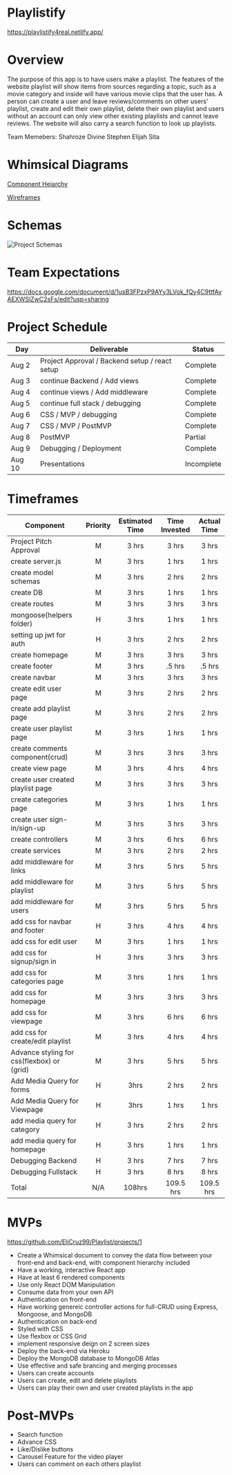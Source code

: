 # Playlistify

https://playlistify4real.netlify.app/

# Overview 

The purpose of this app is to have users make a playlist. The features of the website playlist will show items from sources regarding a topic, such as a movie category and inside will have various movie clips that the user has. A person can create a user and leave reviews/comments on other users' playlist, create and edit their own playlist, delete their own playlist and users without an account can only view other existing playlists and cannot leave reviews. The website will also carry a search function to look up playlists.

Team Memebers:
Shahroze
Divine
Stephen
Elijah 
Sita

# Whimsical Diagrams

[Component Heiarchy](https://whimsical.com/playlist-app-components-hierarchy-89CAtjSuKLxnVasnZuBadR)

[Wireframes](https://whimsical.com/playlist-app-SqTKjPX7Z5AuVXJ4x3Khui)

# Schemas

![Project Schemas](https://i.imgur.com/0xSYXHr.png)

# Team Expectations 

https://docs.google.com/document/d/1usB3FPzxP9AYy3LVok_fQy4C9ttfAyAEXWSlZwC2sFs/edit?usp=sharing

# Project Schedule

|  Day | Deliverable | Status
|---|---| ---|
|Aug 2| Project Approval / Backend setup / react setup | Complete
|Aug 3| continue Backend / Add views | Complete
|Aug 4| continue views / Add middleware | Complete
|Aug 5| continue full stack / debugging | Complete
|Aug 6| CSS / MVP / debugging  | Complete
|Aug 7| CSS / MVP / PostMVP | Complete
|Aug 8| PostMVP | Partial
|Aug 9| Debugging / Deployment | Complete
|Aug 10| Presentations | Incomplete

# Timeframes

| Component | Priority | Estimated Time | Time Invested | Actual Time |
| --- | :---: |  :---: | :---: | :---: |
| Project Pitch Approval| M | 3 hrs| 3 hrs | 3 hrs |
| create server.js| M | 3 hrs| 1 hrs | 1 hrs |
| create model schemas| M | 3 hrs| 2 hrs | 2 hrs |
| create DB | M | 3 hrs| 1 hrs | 1 hrs |
| create routes| M | 3 hrs| 3 hrs | 3 hrs |
| mongoose(helpers folder) | H | 3 hrs| 1 hrs | 1 hrs |
| setting up jwt for auth | H| 3 hrs| 2 hrs | 2 hrs |
| create homepage| M | 3 hrs| 3 hrs | 3 hrs  |
| create footer| M | 3 hrs| .5 hrs | .5 hrs |
| create navbar| M | 3 hrs| 3 hrs | 3 hrs |
| create edit user page| M | 3 hrs| 2 hrs | 2 hrs |
| create add playlist page| M | 3 hrs| 2 hrs | 2 hrs |
| create user playlist page| M | 3 hrs| 1 hrs | 1 hrs  |
| create comments component(crud)| M | 3 hrs| 3 hrs | 3 hrs |
| create view page| M | 3 hrs| 4 hrs | 4 hrs |
| create user created playlist page| M | 3 hrs| 3 hrs | 3 hrs  |
| create categories page| M | 3 hrs| 1 hrs | 1 hrs  |
| create user sign-in/sign-up| M | 3 hrs| 3 hrs | 3 hrs |
| create controllers| M | 3 hrs| 6 hrs | 6 hrs |
| create services| M | 3 hrs| 2 hrs | 2 hrs |
| add middleware for links | M | 3 hrs| 5 hrs | 5 hrs  |
| add middleware for playlist | M | 3 hrs| 5 hrs | 5 hrs |
| add middleware for users| M | 3 hrs| 5 hrs | 5 hrs |
| add css for navbar and footer| H | 3 hrs| 4 hrs | 4 hrs |
| add css for edit user | M | 3 hrs| 1 hrs | 1 hrs  |
| add css for signup/sign in | H | 3 hrs| 3 hrs | 3 hrs |
| add css for categories page | M | 3 hrs| 1 hrs |1 hrs |
| add css for homepage | M | 3 hrs| 3 hrs | 3 hrs  |
| add css for viewpage | M | 3 hrs| 6 hrs | 6 hrs  |
| add css for create/edit playlist | M | 3 hrs| 4 hrs | 4 hrs  |
| Advance styling for css(flexbox) or (grid) | M | 3 hrs| 5 hrs | 5 hrs  |
| Add Media Query for forms | H | 3hrs| 2 hrs | 2 hrs |
| Add Media Query for Viewpage| H | 3hrs| 1 hrs | 1 hrs |
| add media query for category| H| 3 hrs| 2 hrs | 2 hrs |
| add media query for homepage | H | 3 hrs| 1 hrs | 1 hrs  |
| Debugging Backend | H | 3 hrs| 7 hrs | 7 hrs  |
| Debugging Fullstack | H | 3 hrs| 8 hrs | 8 hrs  |
| Total | N/A | 108hrs| 109.5 hrs | 109.5 hrs |


# MVPs

https://github.com/EliCruz99/Playlist/projects/1

- Create a Whimsical document to convey the data flow between your front-end and back-end, with component hierarchy included
- Have a working, interactive React app
- Have at least 6 rendered components 
- Use only React DOM Manipulation
- Consume data from your own API
- Authentication on front-end
- Have working genereic controller actions for full-CRUD using Express, Mongoose, and MongoDB
- Authentication on back-end
- Styled with CSS
- Use flexbox or CSS Grid
- implement responsive deign on 2 screen sizes
- Deploy the back-end via Heroku
- Deploy the MongoDB database to MongoDB Atlas
- Use effective and safe brancing and merging processes
- Users can create accounts
- Users can create, edit and delete  playlists
- Users can play their own and user created playlists in the app


# Post-MVPs

- Search function
- Advance CSS
- Like/Dislike buttons
- Carousel Feature for the video player
- Users can comment on each others playlist
